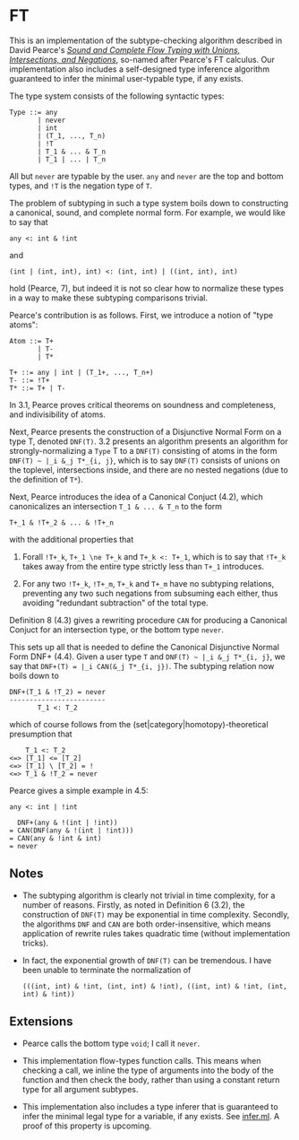 # FT

This is an implementation of the subtype-checking algorithm described in David Pearce's _[Sound and Complete Flow Typing with Unions, Intersections, and Negations](https://ecs.wgtn.ac.nz/foswiki/pub/Main/TechnicalReportSeries/ECSTR12-20.pdf)_,
so-named after Pearce's FT calculus. Our implementation also includes a
self-designed type inference algorithm guaranteed to infer the minimal
user-typable type, if any exists.

The type system consists of the following syntactic types:

```
Type ::= any
       | never
       | int
       | (T_1, ..., T_n)
       | !T
       | T_1 & ... & T_n
       | T_1 | ... | T_n
```

All but `never` are typable by the user. `any` and `never` are the top and bottom
types, and `!T` is the negation type of `T`.

The problem of subtyping in such a type system boils down to constructing a
canonical, sound, and complete normal form. For example, we would like to say
that

```
any <: int & !int
```

and

```
(int | (int, int), int) <: (int, int) | ((int, int), int)
```

hold (Pearce, 7), but indeed it is not so clear how to normalize these types in
a way to make these subtyping comparisons trivial.

Pearce's contribution is as follows. First, we introduce a notion of "type atoms":

```
Atom ::= T+
       | T-
       | T*

T+ ::= any | int | (T_1+, ..., T_n+)
T- ::= !T+
T* ::= T+ | T-
```

In 3.1, Pearce proves critical theorems on soundness and completeness, and
indivisibility of atoms.

Next, Pearce presents the construction of a Disjunctive Normal Form on a type T,
denoted `DNF(T)`. 3.2 presents an algorithm presents an algorithm for
strongly-normalizing a `Type` T to a `DNF(T)` consisting of atoms in the form
`DNF(T) ~ |_i &_j T*_{i, j}`, which is to say `DNF(T)` consists of unions on the
toplevel, intersections inside, and there are no nested negations (due to the
definition of `T*`).

Next, Pearce introduces the idea of a Canonical Conjuct (4.2), which canonicalizes
an intersection `T_1 & ... & T_n` to the form

```
T+_1 & !T+_2 & ... & !T+_n
```

with the additional properties that

1. Forall `!T+_k`, `T+_1 \ne T+_k` and `T+_k <: T+_1`, which is to say that
   `!T+_k` takes away from the entire type strictly less than `T+_1` introduces.

2. For any two `!T+_k`, `!T+_m`, `T+_k` and `T+_m` have no subtyping relations,
   preventing any two such negations from subsuming each either, thus avoiding
   "redundant subtraction" of the total type.

Definition 8 (4.3) gives a rewriting procedure `CAN` for producing a Canonical
Conjuct for an intersection type, or the bottom type `never`.

This sets up all that is needed to define the Canonical Disjunctive Normal Form
DNF+ (4.4). Given a user type `T` and `DNF(T) ~ |_i &_j T*_{i, j}`, we say that
`DNF+(T) = |_i CAN(&_j T*_{i, j})`. The subtyping relation now boils down to

```
DNF+(T_1 & !T_2) = never
------------------------
       T_1 <: T_2
```

which of course follows from the (set|category|homotopy)-theoretical presumption
that

```
    T_1 <: T_2
<=> [T_1] <= [T_2]
<=> [T_1] \ [T_2] = !
<=> T_1 & !T_2 = never
```

Pearce gives a simple example in 4.5:

```
any <: int | !int

  DNF+(any & !(int | !int))
= CAN(DNF(any & !(int | !int)))
= CAN(any & !int & int)
= never
```

## Notes

- The subtyping algorithm is clearly not trivial in time complexity, for a
  number of reasons. Firstly, as noted in Definition 6 (3.2), the construction
  of `DNF(T)` may be exponential in time complexity. Secondly, the algorithms
  `DNF` and `CAN` are both order-insensitive, which means application of
  rewrite rules takes quadratic time (without implementation tricks).

- In fact, the exponential growth of `DNF(T)` can be tremendous. I have been
  unable to terminate the normalization of
  ```
  (((int, int) & !int, (int, int) & !int), ((int, int) & !int, (int, int) & !int))
  ```

## Extensions

- Pearce calls the bottom type `void`; I call it `never`.

- This implementation flow-types function calls. This means when checking a
    call, we inline the type of arguments into the body of the function and then
    check the body, rather than using a constant return type for all argument
    subtypes.

- This implementation also includes a type inferer that is guaranteed to infer
    the minimal legal type for a variable, if any exists. See
    [infer.ml](./infer.ml). A proof of this property is upcoming.
